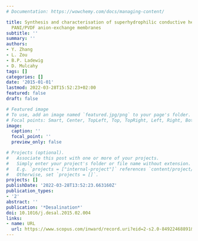 ```yaml
---
# Documentation: https://wowchemy.com/docs/managing-content/

title: Synthesis and characterisation of superhydrophilic conductive heterogeneous
  PANI/PVDF anion-exchange membranes
subtitle: ''
summary: ''
authors:
- Y. Zhang
- L. Zou
- B.P. Ladewig
- D. Mulcahy
tags: []
categories: []
date: '2015-01-01'
lastmod: 2022-03-28T15:52:23+02:00
featured: false
draft: false

# Featured image
# To use, add an image named `featured.jpg/png` to your page's folder.
# Focal points: Smart, Center, TopLeft, Top, TopRight, Left, Right, BottomLeft, Bottom, BottomRight.
image:
  caption: ''
  focal_point: ''
  preview_only: false

# Projects (optional).
#   Associate this post with one or more of your projects.
#   Simply enter your project's folder or file name without extension.
#   E.g. `projects = ["internal-project"]` references `content/project/deep-learning/index.md`.
#   Otherwise, set `projects = []`.
projects: []
publishDate: '2022-03-28T13:52:23.663160Z'
publication_types:
- '2'
abstract: ''
publication: '*Desalination*'
doi: 10.1016/j.desal.2015.02.004
links:
- name: URL
  url: https://www.scopus.com/inward/record.uri?eid=2-s2.0-84922468891&doi=10.1016%2fj.desal.2015.02.004&partnerID=40&md5=4292b7c2a8cefe74d3bb2f756d4bbec7
---
```

